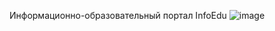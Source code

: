 Информационно-образовательный портал InfoEdu
![image](https://user-images.githubusercontent.com/80463142/123510156-9e9b4300-d682-11eb-8b69-6dd8857aba44.png)
